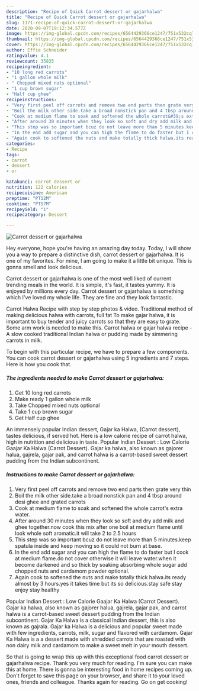 ```yaml
---
description: "Recipe of Quick Carrot dessert or gajarhalwa"
title: "Recipe of Quick Carrot dessert or gajarhalwa"
slug: 1171-recipe-of-quick-carrot-dessert-or-gajarhalwa
date: 2020-09-07T19:12:34.577Z
image: https://img-global.cpcdn.com/recipes/6564429366ce1247/751x532cq70/carrot-dessert-or-gajarhalwa-recipe-main-photo.jpg
thumbnail: https://img-global.cpcdn.com/recipes/6564429366ce1247/751x532cq70/carrot-dessert-or-gajarhalwa-recipe-main-photo.jpg
cover: https://img-global.cpcdn.com/recipes/6564429366ce1247/751x532cq70/carrot-dessert-or-gajarhalwa-recipe-main-photo.jpg
author: Effie Schneider
ratingvalue: 4.1
reviewcount: 35835
recipeingredient:
- "10 long red carrots"
- "1 gallon whole milk"
- " Chopped mixed nuts optional"
- "1 cup brown sugar"
- "Half cup ghee"
recipeinstructions:
- "Very first peel off carrots and remove two end parts then grate very thin"
- "Boil the milk other side.take a broad nonstick pan and 4 tbsp around desi ghee and grated carrots"
- "Cook at medium flame to soak and softened the whole carrot&#39;s extra water."
- "After around 30 minutes when they look so soft and dry add milk and ghee together.now cook this mix after one boil at medium flame until look whole soft aromatic.it will take 2 to 2.5 hours"
- "This step was so important bcuz do not leave more than 5 minutes.keep spatula inside and keep moving so it could not burn at base."
- "In the end add sugar and you can high the flame to do faster but I cook at medium flame.do not cover otherwise it will leave water.when it become darkened and so thick by soaking absorbing whole sugar add chopped nuts and cardamom powder optional."
- "Again cook to softened the nuts and make totally thick halwa.its ready almost by 3 hours.yes it takes time but its so delicious.stay safe stay enjoy stay healthy"
categories:
- Recipe
tags:
- carrot
- dessert
- or

katakunci: carrot dessert or 
nutrition: 122 calories
recipecuisine: American
preptime: "PT12M"
cooktime: "PT57M"
recipeyield: "1"
recipecategory: Dessert

---
```



![Carrot dessert or gajarhalwa](https://img-global.cpcdn.com/recipes/6564429366ce1247/751x532cq70/carrot-dessert-or-gajarhalwa-recipe-main-photo.jpg)

Hey everyone, hope you're having an amazing day today. Today, I will show you a way to prepare a distinctive dish, carrot dessert or gajarhalwa. It is one of my favorites. For mine, I am going to make it a little bit unique. This is gonna smell and look delicious.

Carrot dessert or gajarhalwa is one of the most well liked of current trending meals in the world. It is simple, it's fast, it tastes yummy. It is enjoyed by millions every day. Carrot dessert or gajarhalwa is something which I've loved my whole life. They are fine and they look fantastic.

Carrot Halwa Recipe with step by step photos &amp; video. Traditional method of making delicious halwa with carrots, full fat To make gajar halwa, it is important to buy tender and juicy carrots so that they are easy to grate. Some arm work is needed to make this. Carrot halwa or gajar halwa recipe - A slow cooked traditional Indian halwa or pudding made by simmering carrots in milk.


To begin with this particular recipe, we have to prepare a few components. You can cook carrot dessert or gajarhalwa using 5 ingredients and 7 steps. Here is how you cook that.

<!--inarticleads1-->

##### The ingredients needed to make Carrot dessert or gajarhalwa:

1. Get 10 long red carrots
1. Make ready 1 gallon whole milk
1. Take  Chopped mixed nuts optional
1. Take 1 cup brown sugar
1. Get Half cup ghee


An immensely popular Indian dessert, Gajar ka Halwa, (Carrot dessert), tastes delicious, if served hot. Here is a low calorie recipe of carrot halwa, high in nutrition and delicious in taste. Popular Indian Dessert : Low Calorie Gaajar Ka Halwa (Carrot Dessert). Gajar ka halwa, also known as gajorer halua, gajrela, gajar pak, and carrot halwa is a carrot-based sweet dessert pudding from the Indian subcontinent. 

<!--inarticleads2-->

##### Instructions to make Carrot dessert or gajarhalwa:

1. Very first peel off carrots and remove two end parts then grate very thin
1. Boil the milk other side.take a broad nonstick pan and 4 tbsp around desi ghee and grated carrots
1. Cook at medium flame to soak and softened the whole carrot&#39;s extra water.
1. After around 30 minutes when they look so soft and dry add milk and ghee together.now cook this mix after one boil at medium flame until look whole soft aromatic.it will take 2 to 2.5 hours
1. This step was so important bcuz do not leave more than 5 minutes.keep spatula inside and keep moving so it could not burn at base.
1. In the end add sugar and you can high the flame to do faster but I cook at medium flame.do not cover otherwise it will leave water.when it become darkened and so thick by soaking absorbing whole sugar add chopped nuts and cardamom powder optional.
1. Again cook to softened the nuts and make totally thick halwa.its ready almost by 3 hours.yes it takes time but its so delicious.stay safe stay enjoy stay healthy


Popular Indian Dessert : Low Calorie Gaajar Ka Halwa (Carrot Dessert). Gajar ka halwa, also known as gajorer halua, gajrela, gajar pak, and carrot halwa is a carrot-based sweet dessert pudding from the Indian subcontinent. Gajar Ka Halwa is a classical Indian dessert, this is also known as gajrala. Gajar ka Halwa is a delicious and popular sweet made with few ingredients, carrots, milk, sugar and flavored with cardamom. Gajar Ka Halwa is a a dessert made with shredded carrots that are roasted with non dairy milk and cardamom to make a sweet melt in your mouth dessert. 

So that is going to wrap this up with this exceptional food carrot dessert or gajarhalwa recipe. Thank you very much for reading. I'm sure you can make this at home. There is gonna be interesting food in home recipes coming up. Don't forget to save this page on your browser, and share it to your loved ones, friends and colleague. Thanks again for reading. Go on get cooking!
